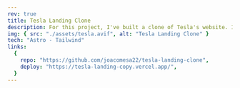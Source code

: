 ```yaml
---
rev: true
title: Tesla Landing Clone
description: For this project, I've built a clone of Tesla's website. I’ve always admired Tesla's sleek and modern website design, which inspired me to replicate it closely. It includes an intresting scrolling system, a nice hover effect on the navigation links and more.
img: { src: "./assets/tesla.avif", alt: "Tesla Landing Clone" }
tech: "Astro - Tailwind"
links:
  {
    repo: "https://github.com/joacomesa22/tesla-landing-clone",
    deploy: "https://tesla-landing-copy.vercel.app/",
  }
---
```

